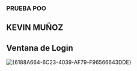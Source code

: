 ### PRUEBA POO

## KEVIN MUÑOZ

## Ventana de Login
![{6188A664-6C23-4039-AF79-F96566643DDE}](https://github.com/user-attachments/assets/2fc63dc0-ab9d-452f-823d-0227455ac902)
